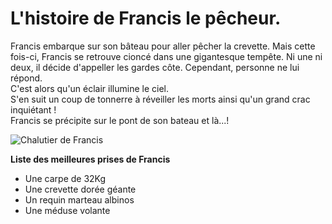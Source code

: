 # L'histoire de Francis le pêcheur.

Francis embarque sur son bâteau pour aller pêcher la crevette. Mais cette fois-ci, Francis se retrouve cioncé dans une gigantesque tempête. Ni une ni deux, il décide d'appeller les gardes côte. Cependant, personne ne lui répond.  
C'est alors qu'un éclair illumine le ciel.  
S'en suit un coup de tonnerre à réveiller les morts ainsi qu'un grand crac inquiétant !  
Francis se précipite sur le pont de son bateau et là...!  

![Chalutier de Francis](http://nlena.rosselcdn.net/sites/default/files/dpistyles_v2/ena_16_9_extra_big/2017/01/25/node_16825/1109404/public/2017/01/25/B9710918886Z.1_20170125112126_000%2BGBP8DBOAN.1-0.jpg?itok=ymgoxjAH)

**Liste des meilleures prises de Francis**

* Une carpe de 32Kg
* Une crevette dorée géante
* Un requin marteau albinos
* Une méduse volante


